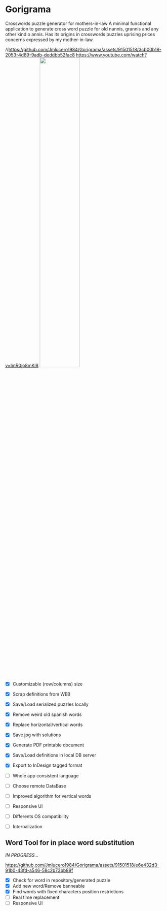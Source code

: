 # Gorigrama
Crosswords puzzle generator for mothers-in-law
A minimal functional application to generate cross word puzzle for old nannis, grannis and any other kind o annis.
Has its origins in crosswords puzzles uprising prices concerns expressed by my mother-in-law.



//https://github.com/Jmlucero1984/Gorigrama/assets/91501518/3cb00b18-2053-4d89-9adb-deddbb52fac8
https://www.youtube.com/watch?v=ImR0jo8mKl8
[<img src="https://i.ytimg.com/vi/Hc79sDi3f0U/maxresdefault.jpg" width="50%">](https://www.youtube.com/watch?v=ImR0jo8mKl8 "Now in Android: 55")

- [x] Customizable (row/columns) size
- [x] Scrap definitions from WEB
- [x] Save/Load serialized puzzles locally
- [x] Remove weird old spanish words
- [x] Replace horizontal/vertical words
- [x] Save jpg with solutions
- [x] Generate PDF printable document
- [x] Save/Load definitions in local DB server
- [x] Export to InDesign tagged format
- [ ] Whole app consistent language
- [ ] Choose remote DataBase
- [ ] Improved algorithm for vertical words
- [ ] Responsive UI
- [ ] Differents OS compatibility
- [ ] Internalization


## Word Tool for in place word substitution
*IN PROGRESS...*  


https://github.com/Jmlucero1984/Gorigrama/assets/91501518/e6e432d3-91b0-43fd-a546-58c2b73bb89f


- [x] Check for word in repository/generated puzzle
- [x] Add new word/Remove banneable 
- [x] Find words with fixed characters position restrictions
- [ ] Real time replacement
- [ ] Responsive UI
